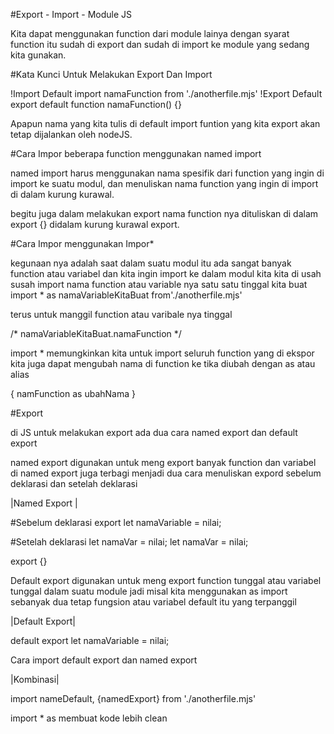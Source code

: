 #Export - Import - Module JS

Kita dapat menggunakan function dari module lainya dengan syarat function itu sudah di export dan sudah 
di import ke module yang sedang kita gunakan.

#Kata Kunci Untuk Melakukan Export Dan Import 

!Import Default
import namaFunction from './anotherfile.mjs'
!Export Default 
export default function namaFunction() {}

Apapun nama yang kita tulis di default import funtion yang kita export akan tetap dijalankan oleh nodeJS.

#Cara Impor beberapa function menggunakan named import 

named import harus menggunakan nama spesifik dari function yang ingin di import ke suatu modul, dan menuliskan nama function yang ingin di import di dalam kurung kurawal.

begitu juga dalam melakukan export nama function nya dituliskan di dalam export {} didalam kurung kurawal export.

#Cara Impor menggunakan Impor* 

kegunaan nya adalah saat dalam suatu modul itu ada sangat banyak function atau variabel dan kita ingin import ke dalam modul kita kita di usah susah import nama function atau variable nya satu satu tinggal kita buat import * as namaVariableKitaBuat from'./anotherfile.mjs' 

terus untuk manggil function atau varibale nya tinggal

/* namaVariableKitaBuat.namaFunction */

import * memungkinkan kita untuk import seluruh function yang di ekspor kita juga dapat mengubah nama di function ke tika diubah dengan as atau alias 

{ namFunction as ubahNama }

#Export

di JS untuk melakukan export ada dua cara named export dan default export

named export digunakan untuk meng export banyak function dan variabel di named export juga terbagi menjadi dua cara menuliskan expord sebelum deklarasi dan setelah deklarasi 

|Named Export |

#Sebelum deklarasi 
export let namaVariable = nilai;

#Setelah deklarasi 
let namaVar = nilai;
let namaVar = nilai;

export {}

Default export digunakan untuk meng export function tunggal atau variabel tunggal dalam suatu module jadi misal kita menggunakan as import sebanyak dua tetap fungsion atau variabel default itu yang terpanggil 

|Default Export|

default export let namaVariable = nilai;

Cara import default export dan named export 

|Kombinasi|

import nameDefault, {namedExport} from './anotherfile.mjs'

import * as membuat kode lebih clean 